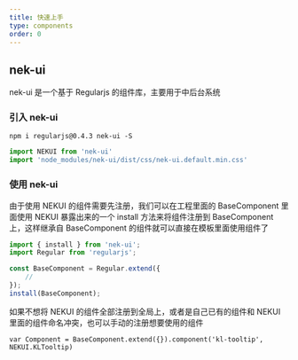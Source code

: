 ```yaml
---
title: 快速上手
type: components
order: 0
---
```




## nek-ui

nek-ui 是一个基于 Regularjs 的组件库，主要用于中后台系统

### 引入 nek-ui

```
npm i regularjs@0.4.3 nek-ui -S
```

```javascript
import NEKUI from 'nek-ui'
import 'node_modules/nek-ui/dist/css/nek-ui.default.min.css'
```

### 使用 nek-ui

由于使用 NEKUI 的组件需要先注册，我们可以在工程里面的 BaseComponent 里面使用 NEKUI 暴露出来的一个 install 方法来将组件注册到 BaseComponent 上，这样继承自 BaseComponent 的组件就可以直接在模板里面使用组件了

```javascript
import { install } from 'nek-ui';
import Regular from 'regularjs';

const BaseComponent = Regular.extend({
    //
});
install(BaseComponent);
```

如果不想将 NEKUI 的组件全部注册到全局上，或者是自己已有的组件和 NEKUI 里面的组件命名冲突，也可以手动的注册想要使用的组件

```
var Component = BaseComponent.extend({}).component('kl-tooltip', NEKUI.KLTooltip)
```